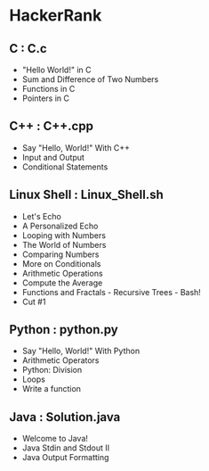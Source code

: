 # HackerRank
## C : C.c

* "Hello World!" in C
* Sum and Difference of Two Numbers
* Functions in C
* Pointers in C

## C++ : C++.cpp

* Say "Hello, World!" With C++
* Input and Output
* Conditional Statements


## Linux Shell : Linux_Shell.sh
* Let's Echo
* A Personalized Echo
* Looping with Numbers
* The World of Numbers
* Comparing Numbers
* More on Conditionals
* Arithmetic Operations
* Compute the Average
* Functions and Fractals - Recursive Trees - Bash!
* Cut #1

## Python : python.py
* Say "Hello, World!" With Python
* Arithmetic Operators
* Python: Division
* Loops
* Write a function

## Java : Solution.java

* Welcome to Java!
* Java Stdin and Stdout II
* Java Output Formatting


